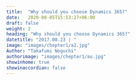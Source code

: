 ```yaml
---
title:  "Why should you choose Dynamics 365?"
date:   2020-08-05T15:53:27+06:00
draft: false
weight: 2
heading: "Why should you choose Dynamics 365?"
datetitle: "2017.08.23 | "
image: "images/chepter1/a2.jpg"
Author: "Takafumi Noguchi"
authorimage: "images/chepter1/au.jpg"
showinhome: true
showinaccordian: false
---
```


